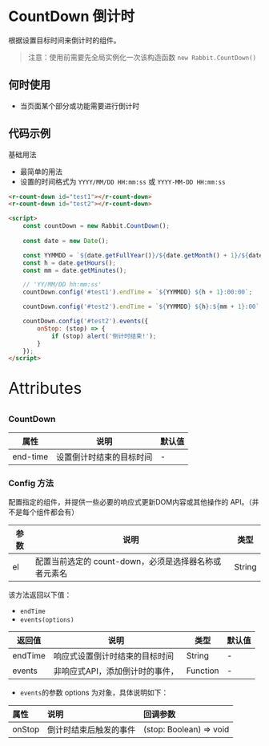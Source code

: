 # CountDown 倒计时

根据设置目标时间来倒计时的组件。

> 注意：使用前需要先全局实例化一次该构造函数  `new Rabbit.CountDown()`

## 何时使用

- 当页面某个部分或功能需要进行倒计时


## 代码示例

基础用法

- 最简单的用法
- 设置的时间格式为 `YYYY/MM/DD HH:mm:ss` 或 `YYYY-MM-DD HH:mm:ss` 

```html
<r-count-down id="test1"></r-count-down>
<r-count-down id="test2"></r-count-down>

<script>
	const countDown = new Rabbit.CountDown();
    
    const date = new Date();

    const YYMMDD = `${date.getFullYear()}/${date.getMonth() + 1}/${date.getDate()}`;
    const h = date.getHours();
    const mm = date.getMinutes();

    // 'YY/MM/DD hh:mm:ss'
    countDown.config('#test1').endTime = `${YYMMDD} ${h + 1}:00:00`;

    countDown.config('#test2').endTime = `${YYMMDD} ${h}:${mm + 1}:00`;

    countDown.config('#test2').events({
        onStop: (stop) => {
            if (stop) alert('倒计时结束!');
        }
    });
</script>
```

<p style="font-size: 32px">Attributes</p>

### CountDown

| 属性     | 说明                     | 默认值 |
| -------- | ------------------------ | ------ |
| end-time | 设置倒计时结束的目标时间 | -      |

### Config  方法

配置指定的组件，并提供一些必要的响应式更新DOM内容或其他操作的 API。（并不是每个组件都会有）

| 参数 | 说明                                                  | 类型   |
| ---- | ----------------------------------------------------- | ------ |
| el   | 配置当前选定的 count-down，必须是选择器名称或者元素名 | String |

该方法返回以下值：

- `endTime`
- `events(options)`

| 返回值  | 说明                            | 类型     | 默认值 |
| ------- | ------------------------------- | -------- | ------ |
| endTime | 响应式设置倒计时结束的目标时间  | String   | -      |
| events  | 非响应式API，添加倒计时的事件， | Function | -      |

- `events`的参数 options 为对象，具体说明如下：

| 属性   | 说明                   | 回调参数                   |
| :----- | :--------------------- | :------------------------- |
| onStop | 倒计时结束后触发的事件 | (stop:  Boolean)  =>  void |
